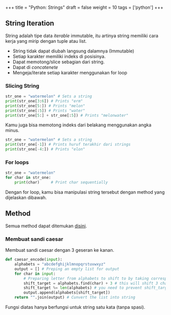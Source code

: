 +++
title = "Python: Strings"
draft = false
weight = 10
tags = ['python']
+++

## String Iteration

String adalah tipe data *iterable* immutable, itu artinya string memiliki cara kerja yang mirip dengan tuple atau list.

- String tidak dapat diubah langsung dalamnya (Immutable)
- Setiap karakter memiliki indeks di posisinya.
- Dapat memotong/slice sebagian dari string.
- Dapat di *concatenete*
- Mengeja/iterate setiap karakter menggunakan for loop

### Slicing String

```python
str_one = "watermelon" # Sets a string
print(str_one[3:6]) # Prints "erm"
print(str_one[5:]) # Prints "melon"
print(str_one[:5]) # Prints "water"
print(str_one[5:] + str_one[:5]) # Prints "melonwater"
```

Kamu juga bisa memotong indeks dari belakang menggunakan angka minus.

```python
str_one = "watermelon" # Sets a string
print(str_one[-1]) # Prints huruf terakhir dari strings
print(str_one[-4:]) # Prints "elon"
```

### For loops

```python
str_one = "watermelon"
for char in str_one:
    print(char)     # Print char sequentially
```

Dengan for loop, kamu bisa manipulasi string tersebut dengan method yang dijelaskan dibawah.

## Method

Semua method dapat ditemukan [disini](https://www.w3schools.com/python/python_ref_string.asp).

### Membuat sandi caesar

Membuat sandi caesar dengan 3 geseran ke kanan.

```python
def caesar_encode(input):
    alphabets = "abcdefghijklmnopqrstuvwxyz"
    output = [] # Preping an empty list for output
    for char in input:
        # Preparing letter from alphabets to shift to by taking correspondent letter indices
        shift_target = alphabets.find(char) + 3 # this will shift 3 char to the left
        shift_target %= len(alphabets) # you need to prevent shift_target from exceeding alphabets char limit (26)
        output.append(alphabets[shift_target])
    return "".join(output) # Cunvert the list into string
```

Fungsi diatas hanya berfungsi untuk string satu kata (tanpa spasi).